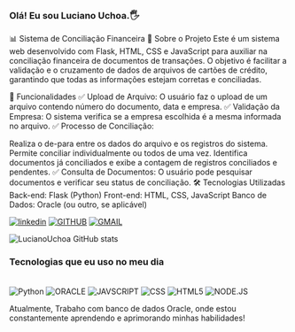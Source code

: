 ### Olá! Eu sou Luciano Uchoa.🖐

📊 Sistema de Conciliação Financeira
🔹 Sobre o Projeto
Este é um sistema web desenvolvido com Flask, HTML, CSS e JavaScript para auxiliar na conciliação financeira de documentos de transações. O objetivo é facilitar a validação e o cruzamento de dados de arquivos de cartões de crédito, garantindo que todas as informações estejam corretas e conciliadas.

🚀 Funcionalidades
✅ Upload de Arquivo: O usuário faz o upload de um arquivo contendo número do documento, data e empresa.
✅ Validação da Empresa: O sistema verifica se a empresa escolhida é a mesma informada no arquivo.
✅ Processo de Conciliação:

Realiza o de-para entre os dados do arquivo e os registros do sistema.
Permite conciliar individualmente ou todos de uma vez.
Identifica documentos já conciliados e exibe a contagem de registros conciliados e pendentes.
✅ Consulta de Documentos: O usuário pode pesquisar documentos e verificar seu status de conciliação.
🛠️ Tecnologias Utilizadas
Back-end: Flask (Python)
Front-end: HTML, CSS, JavaScript
Banco de Dados: Oracle (ou outro, se aplicável)

[![linkedin](https://img.shields.io/badge/LinkedIn-0077B5?style=for-the-badge&logo=linkedin&logoColor=white)](https://linkedin.com/in/luciano-da-silva-a561586a)
[![GITHUB](https://img.shields.io/badge/GitHub-100000?style=for-the-badge&logo=github&logoColor=white)](https://github.com/lucianod44)
[![GMAIL](https://img.shields.io/badge/Gmail-D14836?style=for-the-badge&logo=gmail&logoColor=white)](https://lucianod44@gmail.com)

![LucianoUchoa GitHub stats](https://github-readme-stats.vercel.app/api?username=lucianod44&show_icons=true&theme=dracula)

### Tecnologias que eu uso no meu dia

<div style="display: inline-block"> <br/>
    <img align="center" alt="Python" src="https://img.shields.io/badge/Python-14354C?style=for-the-badge&logo=python&logoColor=white"/>
    <img align="center" alt="ORACLE" src="https://img.shields.io/badge/Oracle-F80000?style=for-the-badge&logo=Oracle&logoColor=white"/>
    <img align="center" alt="JAVSCRIPT" src="https://img.shields.io/badge/JavaScript-323330?style=for-the-badge&logo=javascript&logoColor=F7DF1E"/>
    <img align="center" alt="CSS" src="https://img.shields.io/badge/CSS-239120?&style=for-the-badge&logo=css3&logoColor=white"/>
    <img align="center" alt="HTML5" src="https://img.shields.io/badge/HTML5-E34F26?style=for-the-badge&logo=html5&logoColor=white"/>
    <img align="center" alt="NODE.JS" src="https://img.shields.io/badge/Node.js-43853D?style=for-the-badge&logo=node.js&logoColor=white"/>
</div><br/>

Atualmente, Trabaho com banco de dados Oracle, onde estou constantemente aprendendo e aprimorando minhas habilidades!
